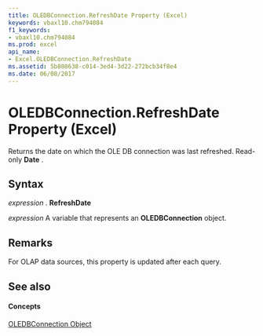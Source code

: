 ```yaml
---
title: OLEDBConnection.RefreshDate Property (Excel)
keywords: vbaxl10.chm794084
f1_keywords:
- vbaxl10.chm794084
ms.prod: excel
api_name:
- Excel.OLEDBConnection.RefreshDate
ms.assetid: 5b808638-c014-3ed4-3d22-272bcb34f8e4
ms.date: 06/08/2017
---
```



# OLEDBConnection.RefreshDate Property (Excel)

Returns the date on which the OLE DB connection was last refreshed. Read-only  **Date** .


## Syntax

 _expression_ . **RefreshDate**

 _expression_ A variable that represents an **OLEDBConnection** object.


## Remarks

For OLAP data sources, this property is updated after each query.


## See also


#### Concepts


[OLEDBConnection Object](oledbconnection-object-excel.md)

